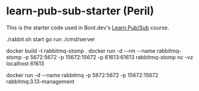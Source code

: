 # learn-pub-sub-starter (Peril)

This is the starter code used in Boot.dev's [Learn Pub/Sub](https://learn.boot.dev/learn-pub-sub) course.

./rabbit.sh start
go run ./cmd/server

docker build -t rabbitmq-stomp .
docker run -d --rm --name rabbitmq-stomp -p 5672:5672 -p 15672:15672 -p 61613:61613 rabbitmq-stomp
nc -vz localhost 61613

docker run -d --name rabbitmq -p 5672:5672 -p 15672:15672 rabbitmq:3.13-management